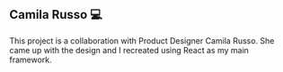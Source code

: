 ## Camila Russo 💻

This project is a collaboration with Product Designer Camila Russo. She came up with the design and I recreated using React as my main framework.
